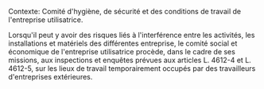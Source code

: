 Contexte: Comité d'hygiène, de sécurité  et des conditions de travail de l'entreprise utilisatrice.

Lorsqu'il peut y avoir des risques liés à l'interférence entre les activités, les installations et matériels des différentes entreprise, le comité social et économique de l'entreprise utilisatrice procède, dans le cadre de ses missions, aux inspections et enquêtes prévues aux articles L. 4612-4 et L. 4612-5, sur les lieux de travail temporairement occupés par des travailleurs d'entreprises extérieures.